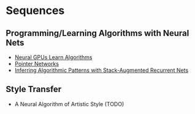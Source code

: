 
# Sequences

## Programming/Learning Algorithms with Neural Nets
 - [Neural GPUs Learn Algorithms](1511.08228.md)
 - [Pointer Networks](1506.03134.md)
 - [Inferring Algorithmic Patterns with Stack-Augmented Recurrent Nets](1503.01007.md)

## Style Transfer
 - A Neural Algorithm of Artistic Style (TODO)